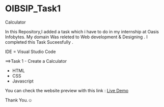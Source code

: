 # OIBSIP_Task1
Calculator

In this Repository,I added a task which i have to do in my internship at Oasis Infobytes.
My domain Was releted to Web development & Designing .
I completed this Task Suceesfully .

IDE = Visual Studio Code

==>Task 1 - Create a Calculator 
  - HTML
  - CSS
  - Javascript 

You can check the website preview with this link : [Live Demo](https://sheel2002.github.io/OIBSIP_Task1/ )

   Thank You.☺
  
